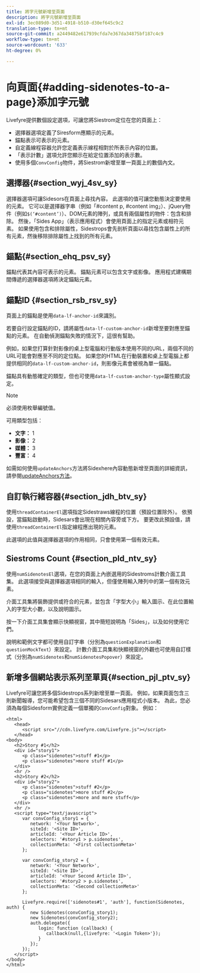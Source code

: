 ```yaml
---
title: 將字元號新增至頁面
description: 將字元號新增至頁面
exl-id: 3ec089d0-3d51-4918-b510-d30ef645c9c2
translation-type: tm+mt
source-git-commit: a2449482e617939cfda7e367da34875bf187c4c9
workflow-type: tm+mt
source-wordcount: '633'
ht-degree: 0%

---
```


# 向頁面{#adding-sidenotes-to-a-page}添加字元號

Livefyre提供數個設定選項，可讓您將Siestrom定位在您的頁面上：

* 選擇器選項定義了Siresform應顯示的元素。
* 錨點表示可表示的元素。
* 自定義線程容器允許您定義表示線程相對於所表示內容的位置。
* 「表示計數」選項允許您顯示在給定位置添加的表示數。
* 使用多個`ConvConfig`物件，將Siestrom新增至單一頁面上的數個內文。

## 選擇器{#section_wyj_4sv_sy}

選擇器選項可讓Sidesors在頁面上尋找內容。 此選項的值可讓您動態決定要使用的元素。 它可以是選擇器字串（例如「#content p, #content img」）、jQuery物件（例如`$(‘#content’)`）、DOM元素的陣列，或具有兩個屬性的物件：包含和排除。 然後，「Sides App」（表示應用程式）會使用頁面上的指定元素或相符元素。 如果使用包含和排除屬性，Sidestrops會先剖析頁面以尋找包含屬性上的所有元素，然後移除排除屬性上找到的所有元素。

## 錨點{#section_ehq_psv_sy}

錨點代表其內容可表示的元素。 錨點元素可以包含文字或影像。 應用程式建構期間傳遞的選擇器選項將決定錨點元素。

## 錨點ID {#section_rsb_rsv_sy}

頁面上的錨點是使用`data-lf-anchor-id`來識別。

若要自行設定錨點的ID，請將屬性`data-lf-custom-anchor-id`新增至要對應至錨點的元素。 在自動偵測錨點失敗的情況下，這很有幫助。

例如，如果您打算針對影像的桌上型電腦和行動版本使用不同的URL，兩個不同的URL可能會對應至不同的定位點。 如果您的HTML在行動裝置和桌上型電腦上都提供相同的`data-lf-custom-anchor-id`，則影像元素會被視為單一錨點。

錨點具有動態確定的類型，但也可使用`data-lf-custom-anchor-type`屬性顯式設定。

>[!NOTE]
>
>必須使用枚舉編號值。

可用類型包括：

* **文字：** 1
* **影像：** 2
* **媒體：** 3
* **豐富：** 4

如需如何使用`updateAnchors`方法將Sidexhere內容動態新增至頁面的詳細資訊，請參閱[updateAnchors方法](/help/implementation/c-app-integrations/c-sidenotes-integration/update-anchors-method.md)。

## 自訂執行緒容器{#section_jdh_btv_sy}

使用`threadContainerEl`選項指定Sidestraws線程的位置（預設位置除外）。 依預設，當錨點啟動時，Sidesars會出現在相關內容旁或下方。 要更改此預設值，請使用`threadContainerEl`指定線程應出現的元素。

此選項的此值與選擇器選項的作用相同，只會使用第一個有效元素。

## Siestroms Count {#section_pld_ntv_sy}

使用`numSidenotesEl`選項，在您的頁面上內嵌選用的Sidestroms計數介面工具集。 此選項接受與選擇器選項相同的輸入，但僅使用輸入陣列中的第一個有效元素。

介面工具集將裝飾提供或符合的元素，並包含「字型大小」輸入圖示、在此位置輸入的字型大小數，以及說明圖示。

按一下介面工具集會顯示快顯視窗，其中簡短說明為「Sides」，以及如何使用它們。

說明和範例文字都可使用自訂字串（分別為`questionExplanation`和`questionMockText`）來設定。 計數介面工具集和快顯視窗的外觀也可使用自訂樣式（分別為`numSidenotes`和`numSidenotesPopover`）來設定。

## 新增多個網站表示系列至單頁{#section_pjl_ptv_sy}

Livefyre可讓您將多個Sidestrops系列新增至單一頁面。 例如，如果頁面包含三則新聞報導，您可能希望包含三個不同的Sidesars應用程式小版本。 為此，您必須為每個Sidesform實例定義一個單獨的`ConvConfig`對象。 例如：

```
<html> 
   <head> 
      <script src="//cdn.livefyre.com/Livefyre.js"></script> 
   </head> 
<body> 
   <h2>Story #1</h2> 
   <div id="story1"> 
      <p class="sidenotes">stuff #1</p> 
      <p class="sidenotes">more stuff #1</p> 
   </div> 
   <hr /> 
   <h2>Story #2</h2> 
   <div id="story2"> 
      <p class="sidenotes">stuff #2</p> 
      <p class="sidenotes">more stuff #2</p> 
      <p class="sidenotes">more and more stuff</p> 
   </div> 
   <hr /> 
   <script type="text/javascript"> 
      var convConfig_story1 = { 
         network: '<Your Network>', 
         siteId: '<Site ID>', 
         articleId: '<Your Article ID>', 
         selectors: '#story1 > p.sidenotes', 
         collectionMeta: '<First collectionMeta>' 
      }; 
  
      var convConfig_story2 = { 
         network: '<Your Network>', 
         siteId: '<Site ID>', 
         articleId: '<Your Second Article ID>', 
         selectors: '#story2 > p.sidenotes', 
         collectionMeta: '<Second collectionMeta>' 
      }; 
  
      Livefyre.require(['sidenotes#1', 'auth'], function(Sidenotes, auth) { 
         new Sidenotes(convConfig_story1); 
         new Sidenotes(convConfig_story2); 
         auth.delegate({ 
            login: function (callback) { 
               callback(null,{livefyre: '<Login Token>'}); 
            } 
         }); 
      }); 
   </script> 
</body> 
</html>
```
